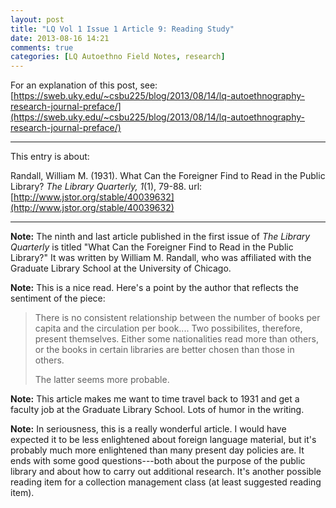 ```yaml
---
layout: post
title: "LQ Vol 1 Issue 1 Article 9: Reading Study"
date: 2013-08-16 14:21
comments: true
categories: [LQ Autoethno Field Notes, research]
---
```


For an explanation of this post, see:
[https://sweb.uky.edu/~csbu225/blog/2013/08/14/lq-autoethnography-research-journal-preface/](https://sweb.uky.edu/~csbu225/blog/2013/08/14/lq-autoethnography-research-journal-preface/)

---

This entry is about:

Randall, William M. (1931). What Can the Foreigner Find to Read in
the Public Library? *The Library Quarterly, 1*(1), 79-88.
url:[http://www.jstor.org/stable/40039632](http://www.jstor.org/stable/40039632)

---

**Note:** The ninth and last article published in the first issue
of *The Library Quarterly* is titled "What Can the Foreigner Find
to Read in the Public Library?" It was written by William M.
Randall, who was affiliated with the Graduate Library School at
the University of Chicago.

**Note:** This is a nice read. Here's a point by the author that
reflects the sentiment of the piece:

> There is no consistent relationship between the number of books
> per capita and the circulation per book.... Two possibilites,
> therefore, present themselves. Either some nationalities read
> more than others, or the books in certain libraries are better
> chosen than those in others.  
>
> The latter seems more probable.

**Note:** This article makes me want to time travel back to 1931
and get a faculty job at the Graduate Library School. Lots of
humor in the writing.

**Note:** In seriousness, this is a really wonderful article. I
would have expected it to be less enlightened about foreign
language material, but it's probably much more enlightened than
many present day policies are. It ends with some good
questions---both about the purpose of the public library and about
how to carry out additional research. It's another possible
reading item for a collection management class (at least suggested
reading item).
